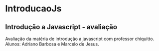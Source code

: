 # IntroducaoJs
Introdução a Javascript - avaliação
--------------------------------------
Avaliação da matéria de introdução a javascript com professor chiquitto.
Alunos: Adriano Barbosa e Marcelo de Jesus.

